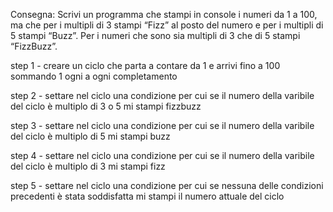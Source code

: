 Consegna:
Scrivi un programma che stampi in console i numeri da 1 a 100, ma che per i multipli di 3 stampi “Fizz” al posto del numero e per i multipli di 5 stampi “Buzz”. Per i numeri che sono sia multipli di 3 che di 5 stampi “FizzBuzz”.

step 1 - creare un ciclo che parta a contare da 1 e arrivi fino a 100 sommando 1 ogni a ogni completamento

step 2 - settare nel ciclo una condizione per cui se il numero della varibile del ciclo è multiplo di 3 o 5 mi stampi fizzbuzz

step 3 - settare nel ciclo una condizione per cui se il numero della varibile del ciclo è multiplo di 5 mi stampi buzz

step 4 - settare nel ciclo una condizione per cui se il numero della varibile del ciclo è multiplo di 3 mi stampi fizz

step 5 - settare nel ciclo una condizione per cui se nessuna delle condizioni precedenti è stata soddisfatta mi stampi il numero attuale del ciclo